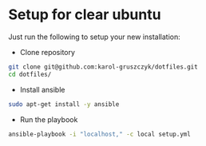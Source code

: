 # Setup for clear ubuntu

Just run the following to setup your new installation:
* Clone repository
```bash
git clone git@github.com:karol-gruszczyk/dotfiles.git
cd dotfiles/
```
* Install ansible
```bash
sudo apt-get install -y ansible
```
* Run the playbook
```bash
ansible-playbook -i "localhost," -c local setup.yml
```
